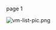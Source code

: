 page 1

![vm-list-pic.png](https://docs-api-qa.cloudlabs.ai/repos/raw.githubusercontent.com/AzharSpektra/samplerepo/main/18980pTGDqkev/images/vm-list-pic.png)